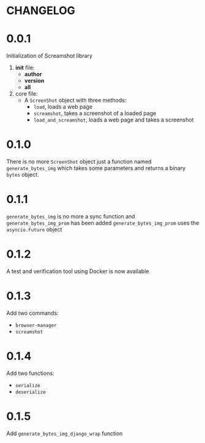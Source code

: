 CHANGELOG
=========

0.0.1
===

Initialization of Screamshot library
1. __init__ file:
    * __author__
    * __version__
    * __all__
2. core file:
    * A `ScreenShot` object with three methods:
        * `load`, loads a web page
        * `screamshot`, takes a screenshot of a loaded page
        * `load_and_screamshot`, loads a web page and takes a screenshot

0.1.0
===

There is no more `ScreenShot` object just a function named `generate_bytes_img` which
takes some parameters and returns a binary `bytes` object.

0.1.1
===

`generate_bytes_img` is no more a sync function and `generate_bytes_img_prom` has been added
`generate_bytes_img_prom` uses the `asyncio.Future` object

0.1.2
===

A test and verification tool using Docker is now available

0.1.3
===

Add two commands:
* `browser-manager`
* `screamshot`

0.1.4
===

Add two functions:
* `serialize`
* `deserialize`

0.1.5
===

Add `generate_bytes_img_django_wrap` function
